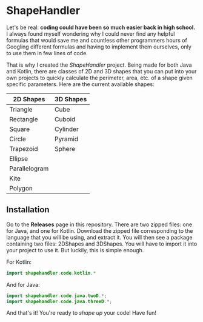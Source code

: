 # ShapeHandler

Let's be real: <b>coding could have been so much easier back in high school.</b> I always found myself wondering why I could never find any helpful formulas that would save me and countless other programmers hours of Googling different formulas and having to implement them ourselves, only to use them in few lines of code.

That is why I created the <i>ShapeHandler</i> project.  Being made for both Java and Kotlin, there are classes of 2D and 3D shapes that you can put into your own projects to quickly calculate the perimeter, area, etc. of a shape given specific parameters. Here are the current available shapes:

| 2D Shapes     | 3D Shapes |
|---------------|-----------|
| Triangle      | Cube      |
| Rectangle     | Cuboid    |
| Square        | Cylinder  |
| Circle        | Pyramid   |
| Trapezoid     | Sphere    |
| Ellipse       |           |
| Parallelogram |           |
| Kite          |           |
| Polygon       |           |

## Installation
Go to the <b>Releases</b> page in this repository. There are two zipped files: one for Java, and one for Kotlin. Download the zipped file corresponding to the language that you will be using, and extract it. 
You will then see a package containing two files: 2DShapes and 3DShapes. You will have to import it into your project to use it. But luckily, this is simple enough.

For Kotlin:
``` kt
import shapehandler.code.kotlin.*
```


And for Java:
``` java
import shapehandler.code.java.twoD.*;
import shapehandler.code.java.threeD.*;
```

And that's it! You're ready to <i>shape up</i> your code!
 Have fun!

